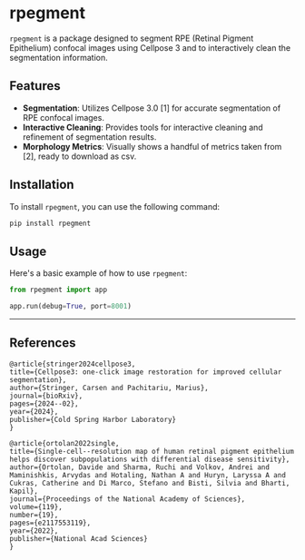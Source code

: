 # rpegment

`rpegment` is a package designed to segment RPE (Retinal Pigment Epithelium) confocal images using Cellpose 3 and to interactively clean the segmentation information.

## Features

- **Segmentation**: Utilizes Cellpose 3.0 [1] for accurate segmentation of RPE confocal images.
- **Interactive Cleaning**: Provides tools for interactive cleaning and refinement of segmentation results.
- **Morphology Metrics**: Visually shows a handful of metrics taken from [2], ready to download as csv.

## Installation

To install `rpegment`, you can use the following command:

```bash
pip install rpegment
```

## Usage

Here's a basic example of how to use `rpegment`:

```python
from rpegment import app

app.run(debug=True, port=8001)
```

---

## References

    @article{stringer2024cellpose3,
    title={Cellpose3: one-click image restoration for improved cellular segmentation},
    author={Stringer, Carsen and Pachitariu, Marius},
    journal={bioRxiv},
    pages={2024--02},
    year={2024},
    publisher={Cold Spring Harbor Laboratory}
    }

    @article{ortolan2022single,
    title={Single-cell--resolution map of human retinal pigment epithelium helps discover subpopulations with differential disease sensitivity},
    author={Ortolan, Davide and Sharma, Ruchi and Volkov, Andrei and Maminishkis, Arvydas and Hotaling, Nathan A and Huryn, Laryssa A and Cukras, Catherine and Di Marco, Stefano and Bisti, Silvia and Bharti, Kapil},
    journal={Proceedings of the National Academy of Sciences},
    volume={119},
    number={19},
    pages={e2117553119},
    year={2022},
    publisher={National Acad Sciences}
    }
